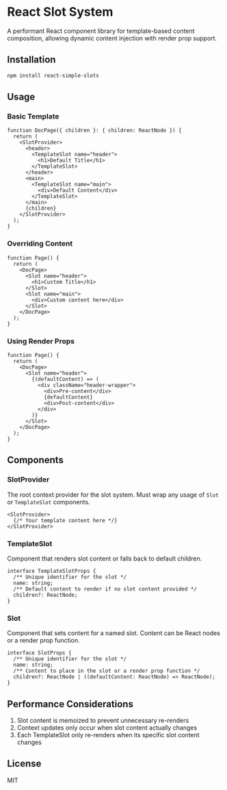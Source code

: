 # React Slot System

A performant React component library for template-based content composition, allowing dynamic content injection with render prop support.

## Installation

```bash
npm install react-simple-slots
```

## Usage

### Basic Template

```tsx
function DocPage({ children }: { children: ReactNode }) {
  return (
    <SlotProvider>
      <header>
        <TemplateSlot name="header">
          <h1>Default Title</h1>
        </TemplateSlot>
      </header>
      <main>
        <TemplateSlot name="main">
          <div>Default Content</div>
        </TemplateSlot>
      </main>
      {children}
    </SlotProvider>
  );
}
```

### Overriding Content

```tsx
function Page() {
  return (
    <DocPage>
      <Slot name="header">
        <h1>Custom Title</h1>
      </Slot>
      <Slot name="main">
        <div>Custom content here</div>
      </Slot>
    </DocPage>
  );
}
```

### Using Render Props

```tsx
function Page() {
  return (
    <DocPage>
      <Slot name="header">
        {(defaultContent) => (
          <div className="header-wrapper">
            <div>Pre-content</div>
            {defaultContent}
            <div>Post-content</div>
          </div>
        )}
      </Slot>
    </DocPage>
  );
}
```

## Components

### SlotProvider

The root context provider for the slot system. Must wrap any usage of `Slot` or `TemplateSlot` components.

```tsx
<SlotProvider>
  {/* Your template content here */}
</SlotProvider>
```

### TemplateSlot

Component that renders slot content or falls back to default children.

```tsx
interface TemplateSlotProps {
  /** Unique identifier for the slot */
  name: string;
  /** Default content to render if no slot content provided */
  children?: ReactNode;
}
```

### Slot

Component that sets content for a named slot. Content can be React nodes or a render prop function.

```tsx
interface SlotProps {
  /** Unique identifier for the slot */
  name: string;
  /** Content to place in the slot or a render prop function */
  children?: ReactNode | ((defaultContent: ReactNode) => ReactNode);
}
```

## Performance Considerations

1. Slot content is memoized to prevent unnecessary re-renders
2. Context updates only occur when slot content actually changes
3. Each TemplateSlot only re-renders when its specific slot content changes

## License

MIT
